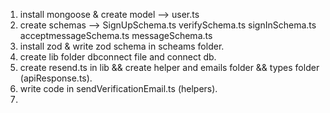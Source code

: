 1. install mongoose & create model --> user.ts 
2. create schemas --> SignUpSchema.ts verifySchema.ts signInSchema.ts acceptmessageSchema.ts messageSchema.ts 
3. install zod & write zod schema in scheams folder.
4. create lib folder dbconnect file and  connect db.
5. create resend.ts in lib && create helper and emails folder && types folder (apiResponse.ts).
6. write code in sendVerificationEmail.ts (helpers).
7. 
